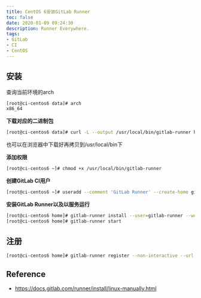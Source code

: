 ```yaml
---
title: CentOS 6安装GitLab Runner
toc: false
date: 2020-01-09 09:24:30
description: Runner Everywhere.
tags:
- GitLab
- CI
- CentOS
---
```


## 安装

查询当前环境的arch

```bash
[root@ci-centos6 data]# arch
x86_64
```

**下载对应的二进制包**

```bash
[root@ci-centos6 data]# curl -L --output /usr/local/bin/gitlab-runner https://gitlab-runner-downloads.s3.amazonaws.com/latest/binaries/gitlab-runner-linux-amd64
```

也可以在浏览器中下载好再拷贝到/usr/local/bin下

**添加权限**

```bash
[root@ci-centos6 ~]# chmod +x /usr/local/bin/gitlab-runner 
```

**创建GitLab CI用户**

```bash
[root@ci-centos6 ~]# useradd --comment 'GitLab Runner' --create-home gitlab-runner --shell /bin/bash
```
**安装GitLab Runner以及以服务运行**

```bash
[root@ci-centos6 home]# gitlab-runner install --user=gitlab-runner --working-directory=/home/gitlab-runner
[root@ci-centos6 home]# gitlab-runner start
```

## 注册

```bash
[root@ci-centos6 home]# gitlab-runner register --non-interactive --url "http://gitlab.xxx.net/" --registration-token "nyy7H-xxx" --executor "shell" --description "ci01-centos6_x64_192.168.2.21" --tag-list "linux,linux_x64,centos,centos6,centos6_x64" --run-untagged="true" --locked="false"
```

## Reference

-  https://docs.gitlab.com/runner/install/linux-manually.html